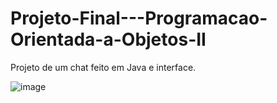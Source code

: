 # Projeto-Final---Programacao-Orientada-a-Objetos-II
Projeto de um chat feito em Java e interface.

![image](https://user-images.githubusercontent.com/60077995/134108661-8df76306-5bf8-47ca-b7cd-bf200d2a434b.png)
